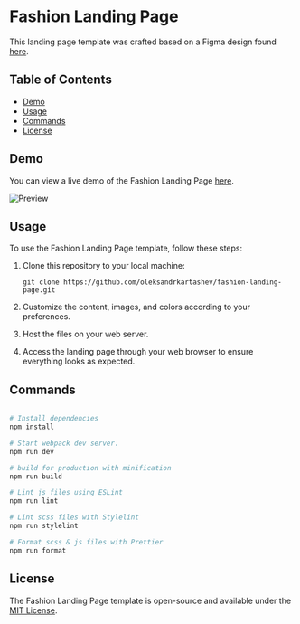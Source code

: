 # Fashion Landing Page

This landing page template was crafted based on a Figma design found [here](https://shorturl.at/asHRX).

## Table of Contents
- [Demo](#demo)
- [Usage](#usage)
- [Commands](#commands)
- [License](#license)

## Demo

You can view a live demo of the Fashion Landing Page [here](https://oleksandrkartashev.github.io/fashion-landing-page/).

![Preview](https://github.com/oleksandrkartashev/fashion-landing-page/assets/24935913/c3321f50-45e0-4ab5-8f34-ca73a9a3795f)


## Usage

To use the Fashion Landing Page template, follow these steps:

1. Clone this repository to your local machine:

    ```
    git clone https://github.com/oleksandrkartashev/fashion-landing-page.git
    ```

2. Customize the content, images, and colors according to your preferences.

3. Host the files on your web server.

4. Access the landing page through your web browser to ensure everything looks as expected.

## Commands

```bash

# Install dependencies
npm install

# Start webpack dev server.
npm run dev

# build for production with minification
npm run build

# Lint js files using ESLint
npm run lint

# Lint scss files with Stylelint
npm run stylelint

# Format scss & js files with Prettier
npm run format
```

## License

The Fashion Landing Page template is open-source and available under the [MIT License](LICENSE).
